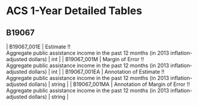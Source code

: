 # ACS 1-Year Detailed Tables

## B19067

| B19067_001E | Estimate !!<br>Aggregate public assistance income in the past 12 months (in 2013 inflation-adjusted dollars) | int |
| B19067_001M | Margin of Error !!<br>Aggregate public assistance income in the past 12 months (in 2013 inflation-adjusted dollars) | int |
| B19067_001EA | Annotation of Estimate !!<br>Aggregate public assistance income in the past 12 months (in 2013 inflation-adjusted dollars) | string |
| B19067_001MA | Annotation of Margin of Error !!<br>Aggregate public assistance income in the past 12 months (in 2013 inflation-adjusted dollars) | string |

